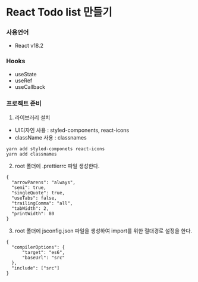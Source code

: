 # React Todo list 만들기

### 사용언어
+ React v18.2

### Hooks
+ useState
+ useRef
+ useCallback

### 프로젝트 준비
1. 라이브러리 설치

+ UI디자인 사용 : styled-components, react-icons
+ className 사용 : classnames
```
yarn add styled-componets react-icons
yarn add classnames
```

2. root 폴더에 .prettierrc 파일 생성한다.
```
{
  "arrowParens": "always",
  "semi": true,
  "singleQuote": true,
  "useTabs": false,
  "trailingComma": "all",
  "tabWidth": 2,
  "printWidth": 80
}
```

3. root 폴더에 jsconfig.json 파일을 생성하여 import를 위한 절대경로 설정을 한다.
```
{
  "compilerOptions": {
      "target": "es6",
      "baseUrl": "src"
  },
  "include": ["src"]
}
```

